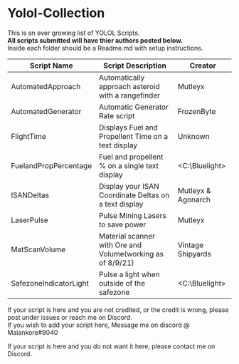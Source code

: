 # Yolol-Collection
This is an ever growing list of YOLOL Scripts.  
**All scripts submitted will have thier authors posted below.**  
Inside each folder should be a Readme.md with setup instructions.  
  
| Script Name                    |  Script Description                       |      Creator     |
| --- | --- | --- |
| AutomatedApproach        |  Automatically approach asteroid with a rangefinder  |      Mutleyx     |
| AutomatedGenerator       |  Automatic Generator Rate script          |     FrozenByte   |
| FlightTime               |  Displays Fuel and Propellent Time on a text display        |      Unknown     |
| FuelandPropPercentage    |  Fuel and propellent % on a single text display    |   <C:\Bluelight> |
|ISANDeltas|Display your ISAN Coordinate Deltas on a text display|Mutleyx & Agonarch|
| LaserPulse               |  Pulse Mining Lasers to save power        |      Mutleyx     |
| MatScanVolume            |  Material scanner with Ore and Volume(working as of 8/9/21)     | Vintage Shipyards|
| SafezoneIndicatorLight   |  Pulse a light when outside of the safezone   |  <C:\Bluelight>  |
  
If your script is here and you are not credited, or the credit is wrong, please post under issues or reach me on Discord.  
If you wish to add your script here, Message me on discord @ Malankore#9040  

If your script is here and you do not want it here, please contact me on Discord.
